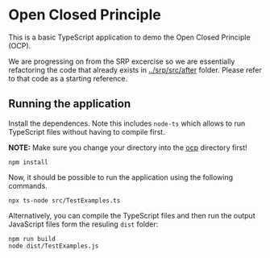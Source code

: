 # Open Closed Principle

This is a basic TypeScript application to demo the Open Closed Principle (OCP).

We are progressing on from the SRP excercise so we are essentially refactoring  the code that already exists in [../srp/src/after](../srp/src/after) folder. Please refer to that code as a starting reference.

## Running the application

Install the dependences. Note this includes `node-ts` which allows to run TypeScript files without having to compile first.

**NOTE:** Make sure you change your directory into the [ocp](./ocp) directory first!

```
npm install
```

Now, it should be possible to run the application using the following commands.

```
npx ts-node src/TestExamples.ts
```

Alternatively, you can compile the TypeScript files and then run the output JavaScript files form the resuling `dist` folder:

```
npm run build
node dist/TestExamples.js
```
